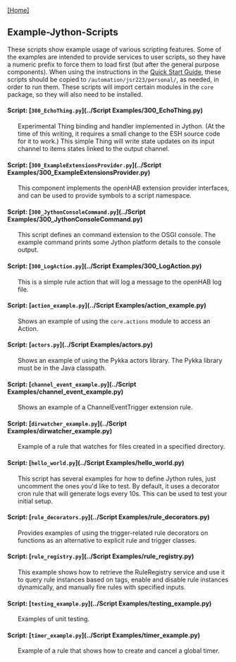[[Home]](README.md)

## Example-Jython-Scripts

These scripts show example usage of various scripting features. 
Some of the examples are intended to provide services to user scripts, so they have a numeric prefix to force them to load first (but after the general purpose components). 
When using the instructions in the [Quick Start Guide](Getting-Started.md#quick-start-guide), these scripts should be copied to `/automation/jsr223/personal/`, as needed, in order to run them.
These scripts will import certain modules in the `core` package, so they will also need to be installed.

#### Script: [`300_EchoThing.py`](../Script Examples/300_EchoThing.py)
<ul>

Experimental Thing binding and handler implemented in Jython. (At the time of this writing, 
it requires a small change to the ESH source code for it to work.) 
This simple Thing will write state updates on its input channel to items states linked to the output channel.
</ul>

#### Script: [`300_ExampleExtensionsProvider.py`](../Script Examples/300_ExampleExtensionsProvider.py)
<ul>

This component implements the openHAB extension provider interfaces, and can be used to provide symbols to a script namespace.
</ul>

#### Script: [`300_JythonConsoleCommand.py`](../Script Examples/300_JythonConsoleCommand.py)
<ul>

This script defines an command extension to the OSGI console. 
The example command prints some Jython platform details to the console output.
</ul>

#### Script: [`300_LogAction.py`](../Script Examples/300_LogAction.py)
<ul>

This is a simple rule action that will log a message to the openHAB log file.
</ul>

#### Script: [`action_example.py`](../Script Examples/action_example.py)
<ul>

Shows an example of using the `core.actions` module to access an Action.
</ul>

#### Script: [`actors.py`](../Script Examples/actors.py)
<ul>

Shows an example of using the Pykka actors library. The Pykka library must be in the Java classpath.
</ul>

#### Script: [`channel_event_example.py`](../Script Examples/channel_event_example.py)
<ul>

Shows an example of a ChannelEventTrigger extension rule.
</ul>

#### Script: [`dirwatcher_example.py`](../Script Examples/dirwatcher_example.py)
<ul>

Example of a rule that watches for files created in a specified directory.
</ul>

#### Script: [`hello_world.py`](../Script Examples/hello_world.py)
<ul>

This script has several examples for how to define Jython rules, just uncomment the ones you'd like to test. By default, it uses a decorator cron rule that will generate logs every 10s. This can be used to test your initial setup.
</ul>

#### Script: [`rule_decorators.py`](../Script Examples/rule_decorators.py)
<ul>

Provides examples of using the trigger-related rule decorators on functions as an alternative to explicit rule and trigger classes.
</ul>

#### Script: [`rule_registry.py`](../Script Examples/rule_registry.py)
<ul>

This example shows how to retrieve the RuleRegistry service and use it to query rule instances based on tags,
enable and disable rule instances dynamically, and manually fire rules with specified inputs.
</ul>

#### Script: [`testing_example.py`](../Script Examples/testing_example.py)
<ul>

Examples of unit testing.
</ul>

#### Script: [`timer_example.py`](../Script Examples/timer_example.py)
<ul>

Example of a rule that shows how to create and cancel a global timer.
</ul>

